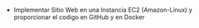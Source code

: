 * Implementar Sitio Web en una Instancia EC2 (Amazon-Linux) y proporcionar el codigo en GitHub y en Docker
